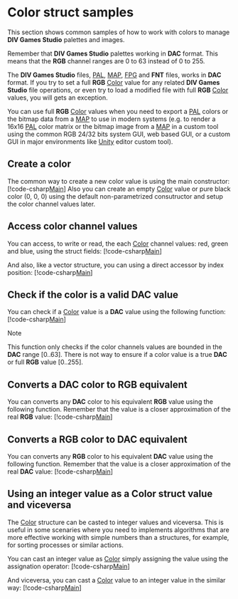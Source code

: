﻿# Color struct samples
This section shows common samples of how to work with colors to manage **DIV Games Studio** palettes and images.

Remember that **DIV Games Studio** palettes working in **DAC** format. This means that the **RGB** channel ranges are 0 to 63 instead of 0 to 255.

The **DIV Games Studio** files, [PAL](xref:DIV2.Format.Exporter.PAL), [MAP](xref:DIV2.Format.Exporter.MAP), [FPG](xref:DIV2.Format.Exporter.FPG) 
and **FNT** files, works in **DAC** format. If you try to set a full **RGB** [Color](xref:DIV2.Format.Exporter.Color) value for any related 
**DIV Games Studio** file operations, or even try to load a modified file with full **RGB** [Color](xref:DIV2.Format.Exporter.Color) values, you 
will gets an exception.

You can use full **RGB** [Color](xref:DIV2.Format.Exporter.Color) values when you need to export a [PAL](xref:DIV2.Format.Exporter.PAL) colors
or the bitmap data from a [MAP](xref:DIV2.Format.Exporter.MAP) to use in modern systems (e.g. to render a 16x16 [PAL](xref:DIV2.Format.Exporter.PAL) 
color matrix or the bitmap image from a [MAP](xref:DIV2.Format.Exporter.MAP) in a custom tool using the common RGB 24/32 bits system GUI, web 
based GUI, or a custom GUI in major environments like [Unity](https://unity.com/) editor custom tool).

## Create a color
The common way to create a new color value is using the main constructor:
[!code-csharp[Main](samples.cs?range=4)]
Also you can create an empty [Color](xref:DIV2.Format.Exporter.Color) value or pure black color (0, 0, 0) using the default non-parametrized 
consutructor and setup the color channel values later.

## Access color channel values
You can access, to write or read, the each [Color](xref:DIV2.Format.Exporter.Color) channel values: red, green and blue, using the struct fields:
[!code-csharp[Main](samples.cs?range=7-12)]

And also, like a vector structure, you can using a direct accessor by index position:
[!code-csharp[Main](samples.cs?range=15-20)]

## Check if the color is a valid DAC value
You can check if a [Color](xref:DIV2.Format.Exporter.Color) value is a **DAC** value using the following function:
[!code-csharp[Main](samples.cs?range=23)]

> [!NOTE]
> This function only checks if the color channels values are bounded in the **DAC** range [0..63].
> There is not way to ensure if a color value is a true **DAC** or full **RGB** value [0..255].

## Converts a DAC color to RGB equivalent
You can converts any **DAC** color to his equivalent **RGB** value using the following function. Remember that the value is a closer approximation
of the real **RGB** value:
[!code-csharp[Main](samples.cs?range=26)]

## Converts a RGB color to DAC equivalent
You can converts any **RGB** color to his equivalent **DAC** value using the following function. Remember that the value is a closer approximation
of the real **DAC** value:
[!code-csharp[Main](samples.cs?range=29)]

## Using an integer value as a Color struct value and viceversa
The [Color](xref:DIV2.Format.Exporter.Color) structure can be casted to integer values and viceversa.
This is useful in some scenaries where you need to implements algorithms that are more effective working with simple numbers than a structures, for
example, for sorting processes or similar actions.

You can cast an integer value as [Color](xref:DIV2.Format.Exporter.Color) simply assigning the value using the assignation operator:
[!code-csharp[Main](samples.cs?range=32-34)]

And viceversa, you can cast a [Color](xref:DIV2.Format.Exporter.Color) value to an integer value in the similar way:
[!code-csharp[Main](samples.cs?range=37-39)]
